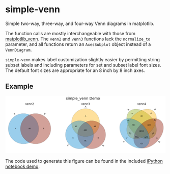 # simple-venn

Simple two-way, three-way, and four-way Venn diagrams in matplotlib.

The function calls are mostly interchangeable with those from
[matplotlib_venn](https://github.com/konstantint/matplotlib-venn). The `venn2`
and `venn3` functions lack the `normalize_to` parameter, and all functions
return an `AxesSubplot` object instead of a `VennDiagram`.

`simple-venn` makes label customization slightly easier by permitting string
subset labels and including parameters for set and subset label font sizes.
The default font sizes are appropriate for an 8 inch by 8 inch axes.

## Example
![demo](https://github.com/msto/simple-venn/blob/master/demo/demo.png)

The code used to generate this figure can be found in the included [iPython
notebook demo](demo/simple-venn-demo.ipynb).

